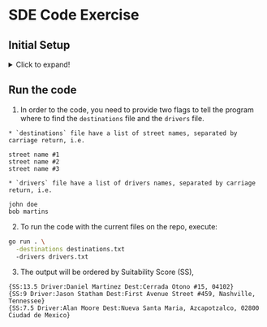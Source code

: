 # SDE Code Exercise

## Initial Setup

<details>
  <summary>Click to expand!</summary>
  
  1. You need to install `Go` on your computer in order to run the code and the tests. Follow the [instructions](https://go.dev/dl/) for your current platform

  2. Add `GOPATH` and `GOBIN` to your environment variables

```bash
export GOPATH="$HOME/go"
export GOBIN="$GOPATH/bin"
```

</details>


## Run the code

  1. In order to the code, you need to provide two flags to tell the program where to find the `destinations` file and the `drivers` file.

    * `destinations` file have a list of street names, separated by carriage return, i.e.

```
street name #1
street name #2
street name #3
```

    * `drivers` file have a list of drivers names, separated by carriage return, i.e.
```
john doe
bob martins
```

  2. To run the code with the current files on the repo, execute: 

```bash
go run . \
  -destinations destinations.txt
  -drivers drivers.txt
```


  3. The output will be ordered by Suitability Score (SS), 

```
{SS:13.5 Driver:Daniel Martinez Dest:Cerrada Otono #15, 04102}
{SS:9 Driver:Jason Statham Dest:First Avenue Street #459, Nashville, Tennessee}
{SS:7.5 Driver:Alan Moore Dest:Nueva Santa Maria, Azcapotzalco, 02800 Ciudad de Mexico}
```
